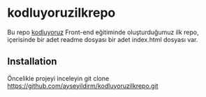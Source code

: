# kodluyoruzilkrepo

Bu repo [kodluyoruz](https://kodluyoruz.org/) Front-end eğitiminde oluşturduğumuz ilk repo, içerisinde bir adet readme dosyası bir adet index.html dosyası var.


## Installation
Öncelikle projeyi inceleyin 
git clone https://github.com/ayseyildirm/kodluyoruzilkrepo.git

